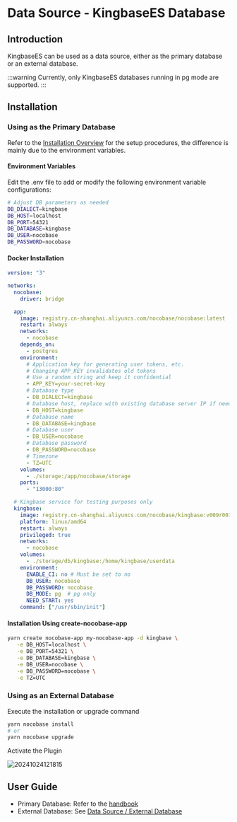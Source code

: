 # Data Source - KingbaseES Database

<PluginInfo licenseBundled="true" name="data-source-kingbase"></PluginInfo>

## Introduction

KingbaseES can be used as a data source, either as the primary database or an external database.

:::warning
Currently, only KingbaseES databases running in pg mode are supported.
:::

## Installation

### Using as the Primary Database

Refer to the [Installation Overview](/welcome/getting-started/installation) for the setup procedures, the difference is mainly due to the environment variables.

#### Environment Variables

Edit the .env file to add or modify the following environment variable configurations:

```bash
# Adjust DB parameters as needed
DB_DIALECT=kingbase
DB_HOST=localhost
DB_PORT=54321
DB_DATABASE=kingbase
DB_USER=nocobase
DB_PASSWORD=nocobase
```

#### Docker Installation

```yml
version: "3"

networks:
  nocobase:
    driver: bridge

  app:
    image: registry.cn-shanghai.aliyuncs.com/nocobase/nocobase:latest
    restart: always
    networks:
      - nocobase
    depends_on:
      - postgres
    environment:
      # Application key for generating user tokens, etc.
      # Changing APP_KEY invalidates old tokens
      # Use a random string and keep it confidential
      - APP_KEY=your-secret-key
      # Database type
      - DB_DIALECT=kingbase
      # Database host, replace with existing database server IP if needed
      - DB_HOST=kingbase
      # Database name
      - DB_DATABASE=kingbase
      # Database user
      - DB_USER=nocobase
      # Database password
      - DB_PASSWORD=nocobase
      # Timezone
      - TZ=UTC
    volumes:
      - ./storage:/app/nocobase/storage
    ports:
      - "13000:80"

  # Kingbase service for testing purposes only
  kingbase:
    image: registry.cn-shanghai.aliyuncs.com/nocobase/kingbase:v009r001c001b0030_single_x86
    platform: linux/amd64
    restart: always
    privileged: true
    networks:
      - nocobase
    volumes:
      - ./storage/db/kingbase:/home/kingbase/userdata
    environment:
      ENABLE_CI: no # Must be set to no
      DB_USER: nocobase
      DB_PASSWORD: nocobase
      DB_MODE: pg  # pg only
      NEED_START: yes
    command: ["/usr/sbin/init"]
```

#### Installation Using create-nocobase-app

```bash
yarn create nocobase-app my-nocobase-app -d kingbase \
   -e DB_HOST=localhost \
   -e DB_PORT=54321 \
   -e DB_DATABASE=kingbase \
   -e DB_USER=nocobase \
   -e DB_PASSWORD=nocobase \
   -e TZ=UTC
```

### Using as an External Database

Execute the installation or upgrade command

```bash
yarn nocobase install
# or
yarn nocobase upgrade
```

Activate the Plugin

![20241024121815](https://static-docs.nocobase.com/20241024121815.png)

## User Guide

- Primary Database: Refer to the [handbook](/handbook)
- External Database: See [Data Source / External Database](/handbook/data-source-manager/external-database)
